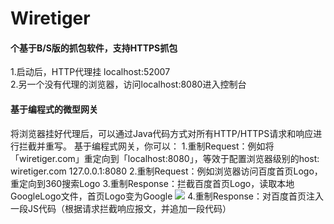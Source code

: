 # Wiretiger

#### 个基于B/S版的抓包软件，支持HTTPS抓包
1.启动后，HTTP代理挂 localhost:52007  
2.另一个没有代理的浏览器，访问localhost:8080进入控制台

#### 基于编程式的微型网关
将浏览器挂好代理后，可以通过Java代码方式对所有HTTP/HTTPS请求和响应进行拦截并重写。
基于编程式网关，你可以：
1.重制Request：例如将「wiretiger.com」重定向到「localhost:8080」，等效于配置浏览器级别的host:   wiretiger.com    127.0.0.1:8080
2.重制Request：例如浏览器访问百度首页Logo，重定向到360搜索Logo
3.重制Response：拦截百度首页Logo，读取本地GoogleLogo文件，首页Logo变为Google
![](https://github.com/hudaming1/wiretiger/blob/master/Show.png)
4.重制Response：对百度首页注入一段JS代码（根据请求拦截响应报文，并追加一段代码）
